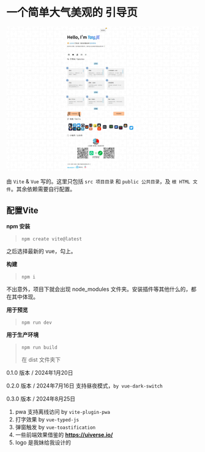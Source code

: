 # 一个简单大气美观的 引导页

![效果](introduce.jpeg)


由 `Vite` & `Vue` 写的。这里只包括 `src 项目目录` 和 `public 公共目录`，及 `根 HTML 文件`。其余依赖需要自行配置。

## 配置Vite

**npm 安装**

> `npm create vite@latest`

之后选择最新的 vue，勾上。

**构建**
>
> `npm i`

不出意外，项目下就会出现 node_modules 文件夹。安装插件等其他什么的，都在其中体现。

**用于预览**

> `npm run dev`

**用于生产环境**

> `npm run build`
> 
> 在 dist 文件夹下

0.1.0 版本 / 2024年1月20日

0.2.0 版本 / 2024年7月16日 支持昼夜模式，`by vue-dark-switch`

0.3.0 版本 / 2024年8月25日 
1. pwa 支持离线访问 by `vite-plugin-pwa`
2. 打字效果 by `vue-typed-js`
3. 弹窗触发 by `vue-toastification`
4. 一些前端效果借鉴的 **https://uiverse.io/**
5. logo 是我妹给我设计的

